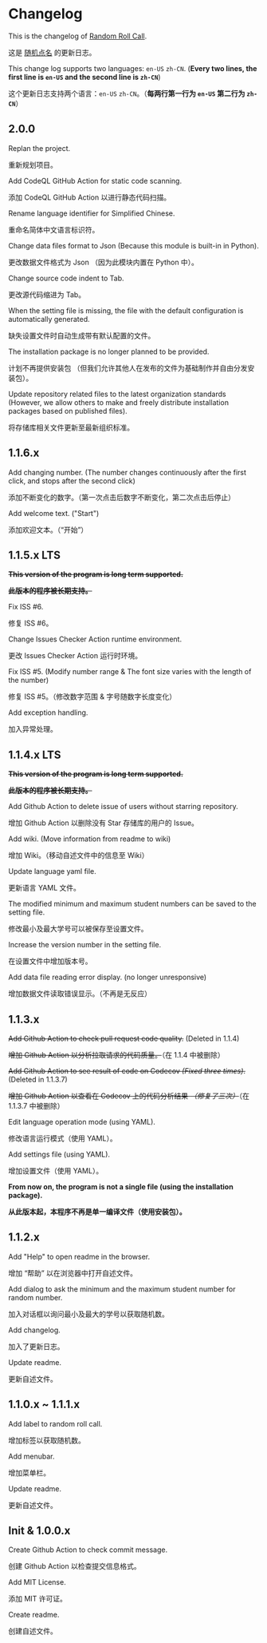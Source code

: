 # Changelog

This is the changelog of [Random Roll Call](https://github.com/class-tools/RandomRollCall).

这是 [随机点名](https://github.com/class-tools/RandomRollCall) 的更新日志。

This change log supports two languages: `en-US` `zh-CN`. (**Every two lines, the first line is `en-US` and the second line is `zh-CN`**)

这个更新日志支持两个语言：`en-US` `zh-CN`。（**每两行第一行为 `en-US` 第二行为 `zh-CN`**）

## 2.0.0

Replan the project.

重新规划项目。

Add CodeQL GitHub Action for static code scanning.

添加 CodeQL GitHub Action 以进行静态代码扫描。

Rename language identifier for Simplified Chinese.

重命名简体中文语言标识符。

Change data files format to Json (Because this module is built-in in Python).

更改数据文件格式为 Json （因为此模块内置在 Python 中）。

Change source code indent to Tab.

更改源代码缩进为 Tab。

When the setting file is missing, the file with the default configuration is automatically generated.

缺失设置文件时自动生成带有默认配置的文件。

The installation package is no longer planned to be provided.

计划不再提供安装包 （但我们允许其他人在发布的文件为基础制作并自由分发安装包）。

Update repository related files to the latest organization standards (However, we allow others to make and freely distribute installation packages based on published files).

将存储库相关文件更新至最新组织标准。

## 1.1.6.x

Add changing number. (The number changes continuously after the first click, and stops after the second click)

添加不断变化的数字。（第一次点击后数字不断变化，第二次点击后停止）

Add welcome text. ("Start")

添加欢迎文本。（“开始”）

## 1.1.5.x LTS

~~**This version of the program is long term supported.**~~

~~**此版本的程序被长期支持。**~~

Fix ISS #6.

修复 ISS #6。

Change Issues Checker Action runtime environment.

更改 Issues Checker Action 运行时环境。

Fix ISS #5. (Modify number range & The font size varies with the length of the number)

修复 ISS #5。（修改数字范围 & 字号随数字长度变化）

Add exception handling.

加入异常处理。

## 1.1.4.x LTS

~~**This version of the program is long term supported.**~~

~~**此版本的程序被长期支持。**~~

Add Github Action to delete issue of users without starring repository.

增加 Github Action 以删除没有 Star 存储库的用户的 Issue。

Add wiki. (Move information from readme to wiki)

增加 Wiki。（移动自述文件中的信息至 Wiki）

Update language yaml file.

更新语言 YAML 文件。

The modified minimum and maximum student numbers can be saved to the setting file.

修改最小及最大学号可以被保存至设置文件。

Increase the version number in the setting file.

在设置文件中增加版本号。

Add data file reading error display. (no longer unresponsive)

增加数据文件读取错误显示。（不再是无反应）

## 1.1.3.x

~~Add Github Action to check pull request code quality.~~ (Deleted in 1.1.4)

~~增加 Github Action 以分析拉取请求的代码质量。~~（在 1.1.4 中被删除）

~~Add Github Action to see result of code on Codecov _(Fixed three times)_.~~ (Deleted in 1.1.3.7)

~~增加 Github Action 以查看在 Codecov 上的代码分析结果 _（修复了三次）_~~（在 1.1.3.7 中被删除）

Edit language operation mode (using YAML).

修改语言运行模式（使用 YAML）。

Add settings file (using YAML).

增加设置文件（使用 YAML）。

**From now on, the program is not a single file (using the installation package).**

**从此版本起，本程序不再是单一编译文件（使用安装包）。**

## 1.1.2.x

Add "Help" to open readme in the browser.

增加 “帮助” 以在浏览器中打开自述文件。

Add dialog to ask the minimum and the maximum student number for random number.

加入对话框以询问最小及最大的学号以获取随机数。

Add changelog.

加入了更新日志。

Update readme.

更新自述文件。

## 1.1.0.x ~ 1.1.1.x

Add label to random roll call.

增加标签以获取随机数。

Add menubar.

增加菜单栏。

Update readme.

更新自述文件。

## Init & 1.0.0.x

Create Github Action to check commit message.

创建 Github Action 以检查提交信息格式。

Add MIT License.

添加 MIT 许可证。

Create readme.

创建自述文件。